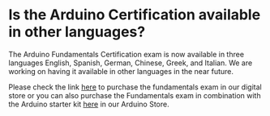 # Is the Arduino Certification available in other languages?

The Arduino Fundamentals Certification exam is now available in three languages English, Spanish, German, Chinese, Greek, and Italian.
We are working on having it available in other languages in the near future.

Please check the link [here](https://store.arduino.cc/digital/cert_fundamentals) to purchase the fundamentals exam in our digital store or you can also purchase the Fundamentals exam in combination with the Arduino starter kit [here](https://store.arduino.cc/fundamentals-bundle) in our Arduino Store.
